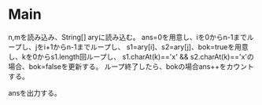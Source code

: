 # Main
n,mを読み込み、String[] aryに読み込む。
ans=0を用意し、iを0からn-1までループし、jをi+1からn-1までループし、
s1=ary[i]、s2=ary[j]、bok=trueを用意し、kを0からs1.length回ループし、
s1.charAt(k)=='x' && s2.charAt(k)=='x'の場合、bok=falseを更新する。
ループ終了したら、bokの場合ans++をカウントする。

ansを出力する。
